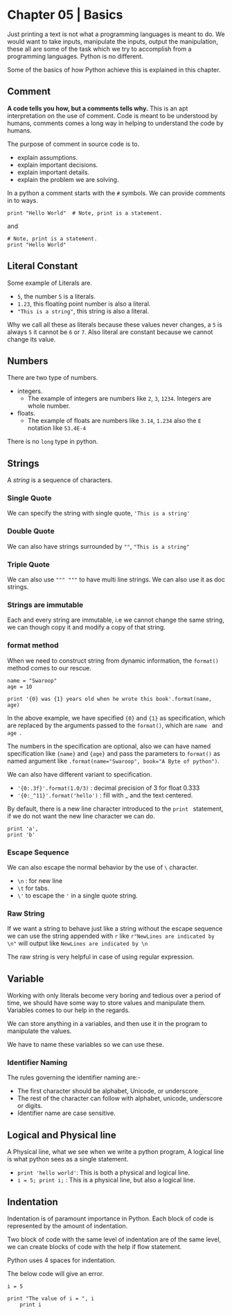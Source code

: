 # Chapter 05 | Basics #

Just printing a text is not what a programming languages is meant to do. We would want to take inputs, manipulate the inputs, output the manipulation, these all are some of the task which we try to accomplish from a programming languages.  Python is no different.

Some of the basics of how Python achieve this is explained in this chapter.

## Comment ##

**A code tells you how, but a comments tells why.** This is an apt interpretation on the use of comment. Code is meant to be understood by humans, comments comes a long way in helping to understand the code by humans.

The purpose of comment in source code is to.

* explain assumptions.
* explain important decisions.
* explain important details.
* explain the problem we are solving.

In a python a comment starts with the `#` symbols. We can provide comments in to ways.

````
print "Hello World"  # Note, print is a statement.
````

and

````
# Note, print is a statement.
print "Hello World"

````

## Literal Constant ##

Some example of Literals are.

* `5`, the number `5` is a literals.
* `1.23`, this floating point number is also a literal.
* `"This is a string"`, this string is also a literal.

Why we call all these as literals because these values never changes, a `5` is always `5` it cannot be `6` or `7`. Also literal are constant because we cannot change its value.


## Numbers ##

There are two type of numbers.

* integers.
    - The example of integers are numbers like `2`, `3`, `1234`. Integers are whole number.
* floats.
    - The example of floats are numbers like `3.14`, `1.234` also the `E` notation like `53.4E-4`

There is no `long` type in python.


## Strings ##
A *string* is a sequence of characters.

### Single Quote ###

We can specify the string with single quote, `'This is a string'`

### Double Quote ###

We can also have strings surrounded by `""`, `"This is a string"`

### Triple Quote ###

We can also use `""" """` to have multi line strings. We can also use it as doc strings.

### Strings are immutable ###

Each and every string are immutable, i.e we cannot change the same string, we can though copy it and modify a copy of that string.

### format method ###

When we need to construct string from dynamic information, the `format()` method comes to our rescue.

````
name = "Swaroop"
age = 10

print '{0} was {1} years old when he wrote this book'.format(name, age)
````

In the above example, we have specified `{0}` and `{1}` as specification, which are replaced by the arguments passed to the `format()`, which are `name ` and `age `.

The numbers in the specification are optional, also we can have named specification like `{name}` and `{age}` and pass the parameters to `format()` as named argument like `.format(name="Swaroop", book="A Byte of python")`.

We can also have different variant to specification.

* `'{0:.3f}'.format(1.0/3)` : decimal precision of 3 for float 0.333
* `'{0:_^11}'.format('hello')` : fill with _ and the text centered.


By default, there is a new line character introduced to the `print ` statement, if we do not want the new line character we can do.

````
print 'a',
print 'b'
````

### Escape Sequence ###

We can also escape the normal behavior by the use of `\` character.

* `\n` : for new line
* `\t` for tabs.
* `\'` to escape the `'` in a single quote string.

### Raw String ###

If we want a string to behave just like a string without the escape sequence we can use the string appended with `r` like `r"NewLines are indicated by \n"` will output like `NewLines are indicated by \n`

The raw string is very helpful in case of using regular expression.

## Variable ##

Working with only literals become very boring and tedious over a period of time, we should have some way to store values and manipulate them. Variables comes to our help in the regards.

We can store anything in a variables, and then use it in the program to manipulate the values. 

We have to name these variables so we can use these. 

### Identifier Naming ###

The rules governing the identifier naming are:-

* The first character should be alphabet, Unicode, or underscore `_`
* The rest of the character can follow with alphabet, unicode, underscore or digits.
* Identifier name are case sensitive.


## Logical and Physical line ##

A Physical line, what we see when we write a python program, A logical line is what python sees as a single statement.

* `print 'hello world'`: This is both a physical and logical line.
* `i = 5; print i;` : This is a physical line, but also a logical line.


## Indentation ##

Indentation is of paramount importance in Python. Each block of code is represented by the amount of indentation.

Two block of code with the same level of indentation are of the same level, we can create blocks of code with the help if flow statement.

Python uses 4 spaces for indentation.

The below code will give an error.

````
i = 5

print "The value of i = ", i
    print i
````


